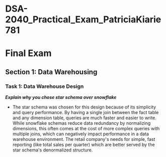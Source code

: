# DSA-2040_Practical_Exam_PatriciaKiarie781
# Final Exam

## Section 1: Data Warehousing
### Task 1: Data Warehouse Design
***Explain why you chose star schema over snowflake***
- The star schema was chosen for this design because of its simplicity and query performance. By having a single join between the fact table and any dimension table, queries are much faster and easier to write. While snowflake schemas reduce data redundancy by normalizing dimensions, this often comes at the cost of more complex queries with multiple joins, which can negatively impact performance in a data warehouse environment. The retail company's needs for simple, fast reporting (like total sales per quarter) which are better served by the star schema's denormalized structure.